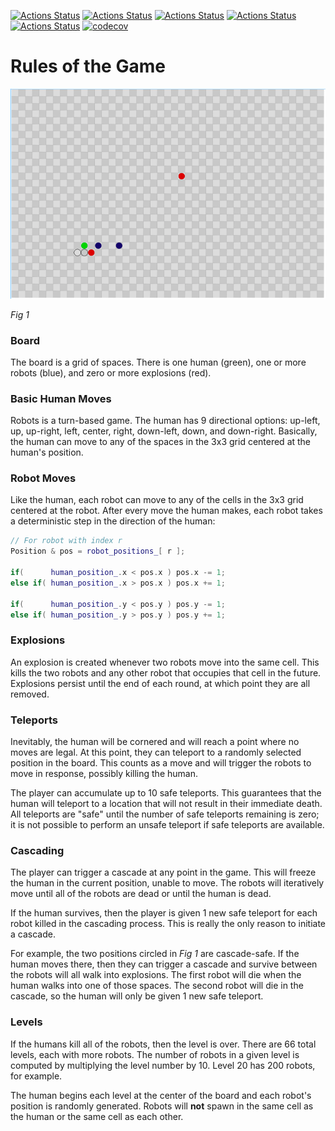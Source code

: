 [![Actions Status](https://github.com/JackMaguire/RobotsCore2/workflows/MacOS/badge.svg)](https://github.com/JackMaguire/RobotsCore2/actions)
[![Actions Status](https://github.com/JackMaguire/RobotsCore2/workflows/Windows/badge.svg)](https://github.com/JackMaguire/RobotsCore2/actions)
[![Actions Status](https://github.com/JackMaguire/RobotsCore2/workflows/Ubuntu/badge.svg)](https://github.com/JackMaguire/RobotsCore2/actions)
[![Actions Status](https://github.com/JackMaguire/RobotsCore2/workflows/Style/badge.svg)](https://github.com/JackMaguire/RobotsCore2/actions)
[![Actions Status](https://github.com/JackMaguire/RobotsCore2/workflows/Install/badge.svg)](https://github.com/JackMaguire/RobotsCore2/actions)
[![codecov](https://codecov.io/gh/JackMaguire/RobotsCore2/branch/master/graph/badge.svg)](https://codecov.io/gh/JackMaguire/RobotsCore2)

# Rules of the Game

![Board1.png](Board1.png)

*Fig 1*

### Board

The board is a grid of spaces.
There is one human (green),
one or more robots (blue),
and zero or more explosions (red).

### Basic Human Moves

Robots is a turn-based game.
The human has 9 directional options: up-left, up, up-right, left, center, right, down-left, down, and down-right.
Basically, the human can move to any of the spaces in the 3x3 grid centered at the human's position.

### Robot Moves

Like the human, each robot can move to any of the cells in the 3x3 grid centered at the robot.
After every move the human makes, each robot takes a deterministic step in the direction of the human:

```c++
// For robot with index r
Position & pos = robot_positions_[ r ];

if(      human_position_.x < pos.x ) pos.x -= 1;
else if( human_position_.x > pos.x ) pos.x += 1;

if(      human_position_.y < pos.y ) pos.y -= 1;
else if( human_position_.y > pos.y ) pos.y += 1;
```

### Explosions

An explosion is created whenever two robots move into the same cell.
This kills the two robots and any other robot that occupies that cell in the future.
Explosions persist until the end of each round, at which point they are all removed.

### Teleports

Inevitably, the human will be cornered and will reach a point where no moves are legal.
At this point, they can teleport to a randomly selected position in the board.
This counts as a move and will trigger the robots to move in response,
possibly killing the human.

The player can accumulate up to 10 safe teleports.
This guarantees that the human will teleport to a location that will not result in their immediate death.
All teleports are "safe" until the number of safe teleports remaining is zero;
it is not possible to perform an unsafe teleport if safe teleports are available.

### Cascading

The player can trigger a cascade at any point in the game.
This will freeze the human in the current position, unable to move.
The robots will iteratively move until all of the robots are dead or until the human is dead.

If the human survives, then the player is given 1 new safe teleport for each robot killed in the cascading process.
This is really the only reason to initiate a cascade.

For example, the two positions circled in *Fig 1* are cascade-safe.
If the human moves there, then they can trigger a cascade and survive between the robots will all walk into explosions.
The first robot will die when the human walks into one of those spaces.
The second robot will die in the cascade, so the human will only be given 1 new safe teleport.

### Levels

If the humans kill all of the robots, then the level is over.
There are 66 total levels, each with more robots.
The number of robots in a given level is computed by multiplying the level number by 10.
Level 20 has 200 robots, for example.

The human begins each level at the center of the board and each robot's position is randomly generated.
Robots will **not** spawn in the same cell as the human or the same cell as each other.
